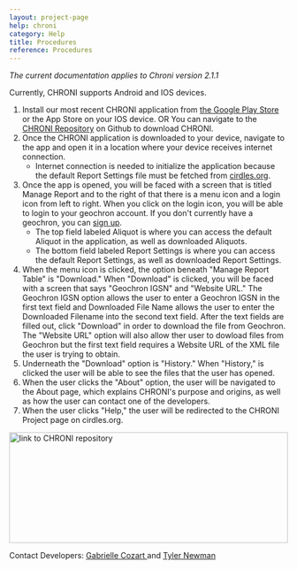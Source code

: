 ```yaml
---
layout: project-page
help: chroni
category: Help
title: Procedures
reference: Procedures
---
```


*The current documentation applies to Chroni version 2.1.1*

Currently, CHRONI supports Android and IOS devices.

1. Install our most recent CHRONI application from [the Google Play Store](https://play.google.com/store/apps/details?id=org.cirdles.chroni&hl=en) or the App Store on your IOS device.
OR
You can navigate to the [CHRONI Repository](https://github.com/CIRDLES/CHRONI) on Github to download CHRONI.
2. Once the CHRONI application is downloaded to your device, navigate to the app and open it in a location where your device receives internet connection.
    * Internet connection is needed to initialize the application because the default Report Settings file must be fetched from [cirdles.org](https://cirdles.org).
3. Once the app is opened, you will be faced with a screen that is titled Manage Report and to the right of that there is a menu icon and a login icon from left to right. When you click on the login icon, you will be able to login to your geochron account. If you don't currently have a geochron, you can [sign up]().
    * The top field labeled Aliquot is where you can access the default Aliquot in the application, as well as downloaded Aliquots.
    * The bottom field labeled Report Settings is where you can access the default Report Settings, as well as downloaded Report Settings.
4. When the menu icon is clicked, the option beneath "Manage Report Table" is "Download." When "Download" is clicked, you will be faced with a screen that says "Geochron IGSN" and "Website URL." The Geochron IGSN option allows the user to enter a Geochron IGSN in the first text field and Downloaded File Name allows the user to enter the Downloaded Filename into the second text field. After the text fields are filled out, click "Download" in order to download the file from Geochron. The "Website URL" option will also allow ther user to dowload files from Geochron but the first text field requires a Website URL of the XML file the user is trying to obtain.
5. Underneath the "Download" option is "History." When "History," is clicked the user will be able to see the files that the user has opened.
6. When the user clicks the "About" option, the user will be navigated to the About page, which explains CHRONI's purpose and origins, as well as how the user can contact one of the developers.
7. When the user clicks "Help," the user will be redirected to the CHRONI Project page on cirdles.org.

<a href="https://github.com/CIRDLES/CHRONI" target="_blank">
<img src="https://raw.githubusercontent.com/CIRDLES/cirdles.github.com/master/assets/images/Documentation_Update.png" alt="link to CHRONI repository" height="200" style='width:100%;' border="0" alt="Null">
</a>

 Contact Developers: <a href="mailto:cozartge@g.cofc.edu"> Gabrielle Cozart </a> and <a href="mailto:newmantp@g.cofc.edu"> Tyler Newman </a>
